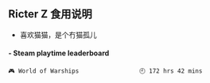 ## Ricter Z 食用说明
- 喜欢猫猫，是个冇猫孤儿

<!-- steam-box start -->
#### - Steam playtime leaderboard
```text
🎮 World of Warships                 🕘 172 hrs 42 mins
```
<!-- Powered by https://github.com/YouEclipse/steam-box . -->
<!-- steam-box end -->
